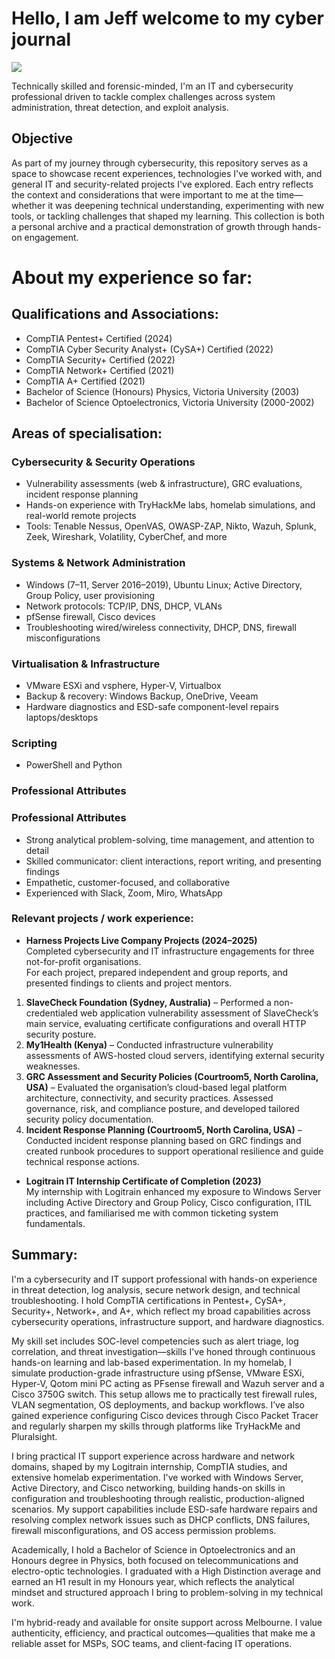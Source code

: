 # Hello, I am Jeff welcome to my cyber journal
<a href="https://www.linkedin.com/in/jeffreymacdonaldvic/"><img src="https://img.shields.io/badge/-LinkedIn-0072b1?&style=for-the-badge&logo=linkedin&logoColor=white" /></a>

Technically skilled and forensic-minded, I'm an IT and cybersecurity professional driven to tackle complex challenges across system administration, threat detection, and exploit analysis.


## Objective

As part of my journey through cybersecurity, this repository serves as a space to showcase recent experiences, technologies I've worked with, and general IT and security-related projects I've explored. Each entry reflects the context and considerations that were important to me at the time—whether it was deepening technical understanding, experimenting with new tools, or tackling challenges that shaped my learning. This collection is both a personal archive and a practical demonstration of growth through hands-on engagement.

# About my experience so far:

## Qualifications and Associations:
- CompTIA Pentest+ Certified (2024)
- CompTIA Cyber Security Analyst+ (CySA+) Certified (2022)
- CompTIA Security+ Certified (2022)
- CompTIA Network+ Certified (2021)
- CompTIA A+ Certified (2021)
- Bachelor of Science (Honours) Physics, Victoria University (2003)
- Bachelor of Science Optoelectronics, Victoria University (2000-2002)

## Areas of specialisation:
### Cybersecurity & Security Operations
- Vulnerability assessments (web & infrastructure), GRC evaluations, incident response planning  
- Hands-on experience with TryHackMe labs, homelab simulations, and real-world remote projects  
- Tools: Tenable Nessus, OpenVAS, OWASP-ZAP, Nikto, Wazuh, Splunk, Zeek, Wireshark, 
    Volatility, CyberChef, and more  
### Systems & Network Administration
- Windows (7–11, Server 2016–2019), Ubuntu Linux; Active Directory, Group Policy, user provisioning  
- Network protocols: TCP/IP, DNS, DHCP, VLANs
- pfSense firewall, Cisco devices  
- Troubleshooting wired/wireless connectivity, DHCP, DNS, firewall misconfigurations  
### Virtualisation & Infrastructure
- VMware ESXi and vsphere, Hyper-V, Virtualbox
- Backup & recovery: Windows Backup, OneDrive, Veeam  
- Hardware diagnostics and ESD-safe component-level repairs laptops/desktops
### Scripting
- PowerShell and Python  
### Professional Attributes
### Professional Attributes

- Strong analytical problem-solving, time management, and attention to detail  
- Skilled communicator: client interactions, report writing, and presenting findings  
- Empathetic, customer-focused, and collaborative  
- Experienced with Slack, Zoom, Miro, WhatsApp

### Relevant projects / work experience:
   - **Harness Projects Live Company Projects (2024–2025)**  
  Completed cybersecurity and IT infrastructure engagements for three not-for-profit organisations.  
  For each project, prepared independent and group reports, and presented findings to clients and project mentors.  
  1. **SlaveCheck Foundation (Sydney, Australia)** – Performed a non-credentialed web application vulnerability assessment of SlaveCheck’s main service, evaluating certificate configurations and overall HTTP security posture.  
  2. **My1Health (Kenya)** – Conducted infrastructure vulnerability assessments of AWS-hosted cloud servers, identifying external security weaknesses.  
  3. **GRC Assessment and Security Policies (Courtroom5, North Carolina, USA)** – Evaluated the organisation’s cloud-based legal platform architecture, connectivity, and security practices. Assessed governance, risk, and compliance posture, and developed tailored security policy documentation.  
  4. **Incident Response Planning (Courtroom5, North Carolina, USA)** – Conducted incident response planning based on GRC findings and created runbook procedures to support operational resilience and guide technical response actions.  

- **Logitrain IT Internship Certificate of Completion (2023)**  
  My internship with Logitrain enhanced my exposure to Windows Server including Active Directory and Group Policy, Cisco configuration, ITIL practices, and familiarised me with common ticketing system fundamentals.

## Summary:

I'm a cybersecurity and IT support professional with hands-on experience in threat detection, log analysis, secure network design, and technical troubleshooting. I hold CompTIA certifications in Pentest+, CySA+, Security+, Network+, and A+, which reflect my broad capabilities across cybersecurity operations, infrastructure support, and hardware diagnostics.

My skill set includes SOC-level competencies such as alert triage, log correlation, and threat investigation—skills I've honed through continuous hands-on learning and lab-based experimentation. In my homelab, I simulate production-grade infrastructure using pfSense, VMware ESXi, Hyper-V, Qotom mini PC acting as PFsense firewall and Wazuh server and a Cisco 3750G switch. This setup allows me to practically test firewall rules, VLAN segmentation, OS deployments, and backup workflows. I’ve also gained experience configuring Cisco devices through Cisco Packet Tracer and regularly sharpen my skills through platforms like TryHackMe and Pluralsight.

I bring practical IT support experience across hardware and network domains, shaped by my Logitrain internship, CompTIA studies, and extensive homelab experimentation. I've worked with Windows Server, Active Directory, and Cisco networking, building hands-on skills in configuration and troubleshooting through realistic, production-aligned scenarios. My support capabilities include ESD-safe hardware repairs and resolving complex network issues such as DHCP conflicts, DNS failures, firewall misconfigurations, and OS access permission problems.

Academically, I hold a Bachelor of Science in Optoelectronics and an Honours degree in Physics, both focused on telecommunications and electro-optic technologies. I graduated with a High Distinction average and earned an H1 result in my Honours year, which reflects the analytical mindset and structured approach I bring to problem-solving in my technical work.

I'm hybrid-ready and available for onsite support across Melbourne. I value authenticity, efficiency, and practical outcomes—qualities that make me a reliable asset for MSPs, SOC teams, and client-facing IT operations.

